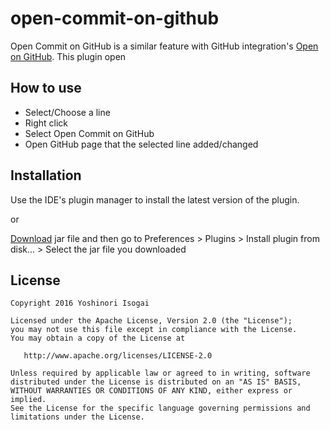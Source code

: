 # open-commit-on-github

Open Commit on GitHub is a similar feature with GitHub integration's [Open on GitHub](https://www.jetbrains.com/help/idea/2016.1/using-github-integration.html?origin=old_help). This plugin open

## How to use

* Select/Choose a line
* Right click
* Select Open Commit on GitHub
* Open GitHub page that the selected line added/changed

## Installation

Use the IDE's plugin manager to install the latest version of the plugin.

or

[Download](https://github.com/shiraji/open-commit-on-github/blob/master/open-commit-on-github.zip?raw=true) jar file and then go to Preferences > Plugins > Install plugin from disk... > Select the jar file you downloaded

## License

```
Copyright 2016 Yoshinori Isogai

Licensed under the Apache License, Version 2.0 (the "License");
you may not use this file except in compliance with the License.
You may obtain a copy of the License at

   http://www.apache.org/licenses/LICENSE-2.0

Unless required by applicable law or agreed to in writing, software
distributed under the License is distributed on an "AS IS" BASIS,
WITHOUT WARRANTIES OR CONDITIONS OF ANY KIND, either express or implied.
See the License for the specific language governing permissions and
limitations under the License.
```